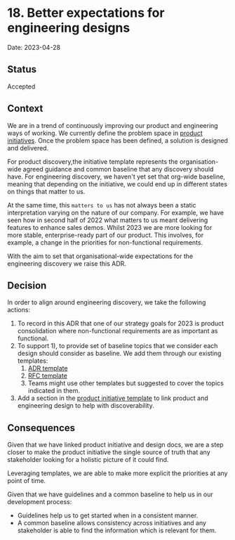 # 18. Better expectations for engineering designs 

Date: 2023-04-28

## Status

Accepted

## Context

We are in a trend of continuously improving our product and engineering ways of working. We 
currently define the problem space in [product initiatives](https://www.notion.so/weaveworks/1092ccadb5924984b44dd3abc781c429?v=207668f2ece643af991a2d231e327eff&pvs=4).
Once the problem space has been defined, a solution is designed and delivered. 

For product discovery,the initiative template represents the organisation-wide agreed guidance 
and common baseline that any discovery should have. For engineering discovery, we haven't yet set that org-wide baseline, 
meaning that depending on the initiative, we could end up in different states on things that matter to us.

At the same time, this `matters to us` has not always been a static interpretation varying on the nature of our company. 
For example, we  have seen how in second half of 2022 what matters to us meant delivering features to enhance sales demos. Whilst 
2023 we are more looking for more stable, enterprise-ready part of our product. This involves, for example, a change in the 
priorities for non-functional requirements. 

With the aim to set that organisational-wide expectations for the engineering discovery we raise this ADR.

## Decision

In order to align around engineering discovery, we take the following actions:

1. To record in this ADR that one of our strategy goals for 2023 is product consolidation where non-functional requirements are as important as functional.    
2. To support 1), to provide set of baseline topics that we consider each design should consider as baseline. 
We add them through our existing templates:
   1. [ADR template](./0001-record-architecture-decisions.md)
   2. [RFC template](../rfcs/template.md)
   3. Teams might use other templates but suggested to cover the topics indicated in them.
3. Add a section in the [product initiative template](https://www.notion.so/weaveworks/New-Initiative-Template-b4e150ca759a4698ab6eae9ff08b4914?pvs=4) 
to link product and engineering design to help with discoverability.  

## Consequences

Given that we have linked product initiative and design docs, we are a step closer to make the product
initiative the single source of truth that any stakeholder looking for a holistic picture of it could find.

Leveraging templates, we are able to make more explicit the priorities at any point of time. 

Given that we have guidelines and a common baseline to help us in our development process: 
- Guidelines help us to get started when in a consistent manner. 
- A common baseline allows consistency across initiatives and any stakeholder 
 is able to find the information which is relevant for them.